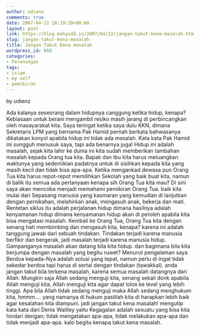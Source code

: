 ```yaml
---
author: udienz
comments: true
date: 2007-04-22 10:19:20+00:00
layout: post
link: https://blog.mahyudd.in/2007/04/22/jangan-takut-kena-masalah.html
slug: jangan-takut-kena-masalah
title: Jangan Takut Kena masalah
wordpress_id: 669
categories:
- Perenungan
tags:
- islam
- my self
- pemikiran
---
```


by udienz

Ada kalanya seseorang dalam hidupnya canggung ketika hidup, kenapa? Kebiasaan untuk berani mengambil resiko masih jarang di perbincangkan oleh masayarakat kita. Saya teringat ketika saya dulu KKN, dimana Sekretaris LPM yang bernama Pak Hamid pernah berkata bahwasanya dikatakan konyol apabila hidup ini tidak ada masalah. Kata kata Pak Hamid ini sungguh menusuk saya, tapi ada benarnya juga! Hidup ini adalah masalah, sejak kita lahir ke dunia ini kita sudah memberikan tambahan masalah kepada Orang tua kita. Bapak dan Ibu kita harus meluangkan waktunya yang sedemikian padatnya untuk di sisihkan kepada kita yang masih kecil dan tidak bisa apa-apa. Ketika mengankad dewasa pun Orang Tua kita harus repot-repot memilihkan Sekolah yang baik buat kita, namun di balik itu semua ada pertanyaan kenapa sih Orang Tua kita mau?
Di sini saya akan mencoba menjadi memahami pemikiran Orang Tua. baik kita mulai dari Sepasang manusia yang kasmaran yang kemudian di lanjutkan dengan pernikahan, melahirkan anak, mengasuh anak, bekerja dan mati. Rentetan siklus itu adalah perjalanan hidup dimana hasilnya adalah kenyamanan hidup dimana kenyamanan hidup akan di peroleh apabila kita bisa mengatasi masalah. Kembali ke Orang Tua, Orang Tua kita dengan senang hati membimbing dan mengasuh kita, kenapa? karena ini adalah tanggung jawab dari sebuah tindakan. Tindakan terjadi karena manusia berfikir dan bergerak, jadi masalah terjadi karena manusia hidup. Gampanganya masalah akan datang bila kita hidup.
dan bagimana bila kita berjumpa dengan masalah yang begitu ruwet? Menurut pengalaman saya Berdoa kepada-Nya adalah solusi yang tepat, namun perlu di ingat tidak sekedar berdoa tapi harus di sertai dengan tindakan (tawakkal). anda jangan takut bila terkena masalah, karena semua masalah datangnya dari Allah. Mungkin saja Allah sedang menguji kita, senang sekali donk apabila Allah menguji kita, Allah menguji kita agar dapat lolos ke level yang lebih tinggi. Apa bila Allah tidak sedang menguji maka Allah sedang menghukum kita, hmmm.... yang namanya di hukum pastilah kita di harapkan lebih baik agar kesalahan kita diampuni.
jadi jangan takut kena masalah! mengutip kata kata dari Denis Waitley yaitu Kegagalan adalah sesuatu yang bisa kita hindari dengan; tidak mengatakan apa-apa, tidak melakukan apa-apa dan tidak menjadi apa-apa. kalo begitu kenapa takut kena masalah.
